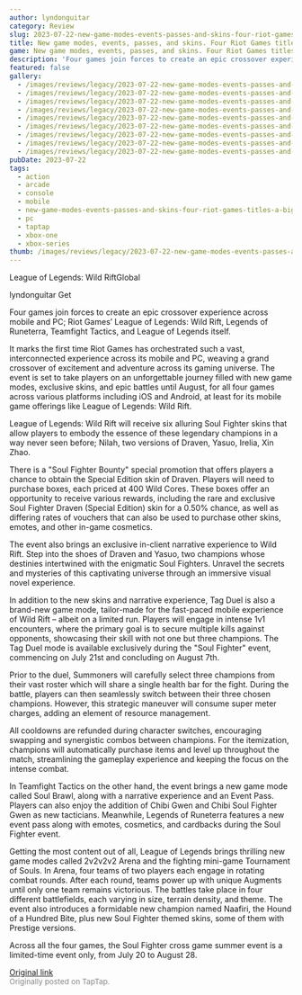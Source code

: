 ```yaml
---
author: lyndonguitar
category: Review
slug: 2023-07-22-new-game-modes-events-passes-and-skins-four-riot-games-titles-a-big-crossover
title: New game modes, events, passes, and skins. Four Riot Games titles, a big crossover.
game: New game modes, events, passes, and skins. Four Riot Games titles, a big crossover.
description: 'Four games join forces to create an epic crossover experience across mobile and PC; Riot Games’ League of Legends: Wild Rift, Legends of Runeterra, Teamfight Tactics, and League of Legends itself.'
featured: false
gallery:
  - /images/reviews/legacy/2023-07-22-new-game-modes-events-passes-and-skins-four-riot-games-titles-a-big-crossover-0.avif
  - /images/reviews/legacy/2023-07-22-new-game-modes-events-passes-and-skins-four-riot-games-titles-a-big-crossover-1.avif
  - /images/reviews/legacy/2023-07-22-new-game-modes-events-passes-and-skins-four-riot-games-titles-a-big-crossover-2.avif
  - /images/reviews/legacy/2023-07-22-new-game-modes-events-passes-and-skins-four-riot-games-titles-a-big-crossover-3.avif
  - /images/reviews/legacy/2023-07-22-new-game-modes-events-passes-and-skins-four-riot-games-titles-a-big-crossover-4.avif
  - /images/reviews/legacy/2023-07-22-new-game-modes-events-passes-and-skins-four-riot-games-titles-a-big-crossover-5.avif
  - /images/reviews/legacy/2023-07-22-new-game-modes-events-passes-and-skins-four-riot-games-titles-a-big-crossover-6.avif
  - /images/reviews/legacy/2023-07-22-new-game-modes-events-passes-and-skins-four-riot-games-titles-a-big-crossover-7.avif
  - /images/reviews/legacy/2023-07-22-new-game-modes-events-passes-and-skins-four-riot-games-titles-a-big-crossover-8.avif
pubDate: 2023-07-22
tags:
  - action
  - arcade
  - console
  - mobile
  - new-game-modes-events-passes-and-skins-four-riot-games-titles-a-big-crossover
  - pc
  - taptap
  - xbox-one
  - xbox-series
thumb: /images/reviews/legacy/2023-07-22-new-game-modes-events-passes-and-skins-four-riot-games-titles-a-big-crossover-0.avif
---
```


League of Legends: Wild RiftGlobal

lyndonguitar
Get

Four games join forces to create an epic crossover experience across mobile and PC; Riot Games’ League of Legends: Wild Rift, Legends of Runeterra, Teamfight Tactics, and League of Legends itself.

It marks the first time Riot Games has orchestrated such a vast, interconnected experience across its mobile and PC, weaving a grand crossover of excitement and adventure across its gaming universe. The event is set to take players on an unforgettable journey filled with new game modes, exclusive skins, and epic battles until August, for all four games across various platforms including iOS and Android, at least for its mobile game offerings like League of Legends: Wild Rift.

League of Legends: Wild Rift will receive six alluring Soul Fighter skins that allow players to embody the essence of these legendary champions in a way never seen before; Nilah, two versions of Draven, Yasuo, Irelia, Xin Zhao.

There is a "Soul Fighter Bounty" special promotion that offers players a chance to obtain the Special Edition skin of Draven. Players will need to purchase boxes, each priced at 400 Wild Cores. These boxes offer an opportunity to receive various rewards, including the rare and exclusive Soul Fighter Draven (Special Edition) skin for a 0.50% chance, as well as differing rates of vouchers that can also be used to purchase other skins, emotes, and other in-game cosmetics.

The event also brings an exclusive in-client narrative experience to Wild Rift. Step into the shoes of Draven and Yasuo, two champions whose destinies intertwined with the enigmatic Soul Fighters. Unravel the secrets and mysteries of this captivating universe through an immersive visual novel experience.

In addition to the new skins and narrative experience, Tag Duel is also a brand-new game mode, tailor-made for the fast-paced mobile experience of Wild Rift – albeit on a limited run. Players will engage in intense 1v1 encounters, where the primary goal is to secure multiple kills against opponents, showcasing their skill with not one but three champions. The Tag Duel mode is available exclusively during the "Soul Fighter" event, commencing on July 21st and concluding on August 7th.

Prior to the duel, Summoners will carefully select three champions from their vast roster which will share a single health bar for the fight. During the battle, players can then seamlessly switch between their three chosen champions. However, this strategic maneuver will consume super meter charges, adding an element of resource management.

All cooldowns are refunded during character switches, encouraging swapping and synergistic combos between champions. For the itemization, champions will automatically purchase items and level up throughout the match, streamlining the gameplay experience and keeping the focus on the intense combat.

In Teamfight Tactics on the other hand, the event brings a new game mode called Soul Brawl, along with a narrative experience and an Event Pass. Players can also enjoy the addition of Chibi Gwen and Chibi Soul Fighter Gwen as new tacticians. Meanwhile, Legends of Runeterra features a new event pass along with emotes, cosmetics, and cardbacks during the Soul Fighter event.

Getting the most content out of all, League of Legends brings thrilling new game modes called 2v2v2v2 Arena and the fighting mini-game Tournament of Souls. In Arena, four teams of two players each engage in rotating combat rounds. After each round, teams power up with unique Augments until only one team remains victorious. The battles take place in four different battlefields, each varying in size, terrain density, and theme. The event also introduces a formidable new champion named Naafiri, the Hound of a Hundred Bite, plus new Soul Fighter themed skins, some of them with Prestige versions.

Across all the four games, the Soul Fighter cross game summer event is a limited-time event only, from July 20 to August 28.

[Original link](https://m.taptap.io/post/6037529?share_id=326a882cf706&utm_medium=share&utm_source=discord)<br><span style="font-size: 0.95em; color: #888;">Originally posted on TapTap.</span>